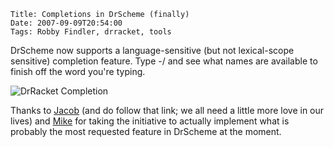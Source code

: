     Title: Completions in DrScheme (finally)
    Date: 2007-09-09T20:54:00
    Tags: Robby Findler, drracket, tools

DrScheme now supports a language-sensitive (but not lexical-scope sensitive)
completion feature. Type <menukey>-/ and see what names are available to finish
off the word you're typing.

![DrRacket Completion](completion.png)

Thanks to [Jacob](http://people.cs.uchicago.edu/~jacobm/) (and do follow that link; we all need a little more love in our
lives) and [Mike](http://turingcompletewasteoftime.blogspot.com/) for taking the initiative to actually implement what is
probably the most requested feature in DrScheme at the moment. 
